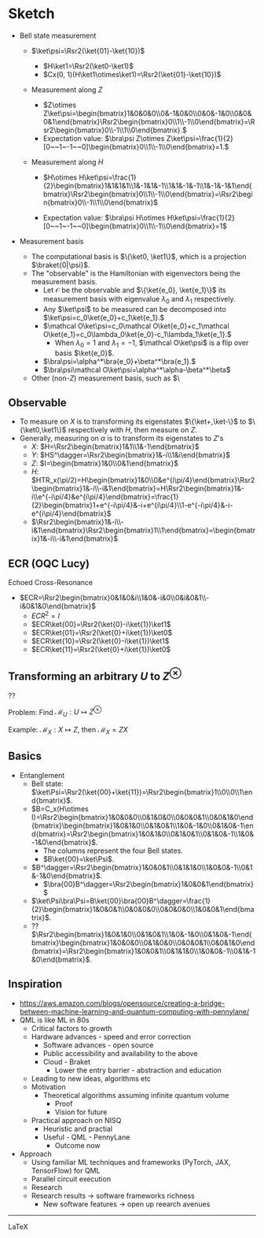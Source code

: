 # Sketch

- Bell state measurement

  - $\ket\psi=\Rsr2(\ket{01}-\ket{10})$

    - $H\ket1=\Rsr2(\ket0-\ket1)$
    - $Cx(0, 1)(H\ket1\otimes\ket1)=\Rsr2(\ket{01}-\ket{10})$

  - Measurement along $Z$

    - $Z\otimes Z\ket\psi=\begin{bmatrix}1&0&0&0\\0&-1&0&0\\0&0&-1&0\\0&0&0&1\end{bmatrix}\Rsr2\begin{bmatrix}0\\1\\-1\\0\end{bmatrix}=\Rsr2\begin{bmatrix}0\\-1\\1\\0\end{bmatrix}.$
    - Expectation value: $\bra\psi Z\otimes Z\ket\psi=\frac{1}{2}[0~~1~-1~~0]\begin{bmatrix}0\\1\\-1\\0\end{bmatrix}=1.$

  - Measurement along $H$

    - $H\otimes H\ket\psi=\frac{1}{2}\begin{bmatrix}1&1&1&1\\1&-1&1&-1\\1&1&-1&-1\\1&-1&-1&1\end{bmatrix}\Rsr2\begin{bmatrix}0\\1\\-1\\0\end{bmatrix}=\Rsr2\begin{bmatrix}0\\-1\\1\\0\end{bmatrix}$

    - Expectation value: $\bra\psi H\otimes H\ket\psi=\frac{1}{2}[0~~1~-1~~0]\begin{bmatrix}0\\1\\-1\\0\end{bmatrix}=1$

- Measurement basis
  - The computational basis is $\{\ket0, \ket1\}$, which is a projection $\braket{0|\psi}$.
  - The "observable" is the Hamiltonian with eigenvectors being the measurement basis.
    - Let $\mathcal O$ be the observable and $\{\ket{e_0}, \ket{e_1}\}$ its measurement basis with eigenvalue $\lambda_0$ and $\lambda_1$ respectively.
    - Any $\ket\psi$ to be measured can be decomposed into $\ket\psi=c_0\ket{e_0}+c_1\ket{e_1}.$
    - $\mathcal O\ket\psi=c_0\mathcal O\ket{e_0}+c_1\mathcal O\ket{e_1}=c_0\lambda_0\ket{e_0}-c_1\lambda_1\ket{e_1}.$
      - When $\lambda_0=1$ and $\lambda_1=-1$, $\mathcal O\ket\psi$ is a flip over basis $\ket{e_0}$.
    - $\bra\psi=\alpha^*\bra{e_0}+\beta^*\bra{e_1}.$
    - $\bra\psi\mathcal O\ket\psi=\alpha^*\alpha-\beta^*\beta$
  - Other (non-$Z$) measurement basis, such as $\

## Observable

- To measure on $X$ is to transforming its eigenstates $\{\ket+,\ket-\}$ to $\{\ket0,\ket1\}$ respectively with $H$, then measure on $Z$.
- Generally, measuring on $\alpha$ is to transform its eigenstates to $Z$'s
  - $X$: $H=\Rsr2\begin{bmatrix}1&1\\1&-1\end{bmatrix}$
  - $Y$: $HS^\dagger=\Rsr2\begin{bmatrix}1&-i\\1&i\end{bmatrix}$
  - $Z$: $I=\begin{bmatrix}1&0\\0&1\end{bmatrix}$
  - $H$: $HTR_x(\pi/2)=H\begin{bmatrix}1&0\\0&e^{i\pi/4}\end{bmatrix}\Rsr2\begin{bmatrix}1&-i\\-i&1\end{bmatrix}=H\Rsr2\begin{bmatrix}1&-i\\e^{-i\pi/4}&e^{i\pi/4}\end{bmatrix}=\frac{1}{2}\begin{bmatrix}1+e^{-i\pi/4}&-i+e^{i\pi/4}\\1-e^{-i\pi/4}&-i-e^{i\pi/4}\end{bmatrix}$
  - $\Rsr2\begin{bmatrix}1&-i\\-i&1\end{bmatrix}\Rsr2\begin{bmatrix}1\\1\end{bmatrix}=\begin{bmatrix}1&-i\\-i&1\end{bmatrix}$

## ECR (OQC Lucy)

Echoed Cross-Resonance

- $ECR=\Rsr2\begin{bmatrix}0&1&0&i\\1&0&-i&0\\0&i&0&1\\-i&0&1&0\end{bmatrix}$
  - $ECR^2=I$
  - $ECR\ket{00}=\Rsr2(\ket{0}-i\ket{1})\ket1$
  - $ECR\ket{01}=\Rsr2(\ket{0}+i\ket{1})\ket0$
  - $ECR\ket{10}=\Rsr2(\ket{0}-i\ket{1})\ket1$
  - $ECR\ket{11}=\Rsr2(\ket{0}+i\ket{1})\ket0$



## Transforming an arbitrary $U$ to $Z^\otimes$

??

Problem: Find $\mathcal M_U:U\mapsto Z^\otimes$

Example: $\mathcal M_X:X\mapsto Z$, then $\mathcal M_X=ZX$

## Basics

- Entanglement
  - Bell state: $\ket\Psi=\Rsr2(\ket{00}+\ket{11})=\Rsr2\begin{bmatrix}1\\0\\0\\1\end{bmatrix}$.
  - $B=C_x(H\otimes I)=\Rsr2\begin{bmatrix}1&0&0&0\\0&1&0&0\\0&0&0&1\\0&0&1&0\end{bmatrix}\begin{bmatrix}1&0&1&0\\0&1&0&1\\1&0&-1&0\\0&1&0&-1\end{bmatrix}=\Rsr2\begin{bmatrix}1&0&1&0\\0&1&0&1\\0&1&0&-1\\1&0&-1&0\end{bmatrix}$.
    - The columns represent the four Bell states.
    - $B\ket{00}=\ket\Psi$.
  - $B^\dagger=\Rsr2\begin{bmatrix}1&0&0&1\\0&1&1&0\\1&0&0&-1\\0&1&-1&0\end{bmatrix}$.
    - $\bra{00}B^\dagger=\Rsr2\begin{bmatrix}1&0&0&1\end{bmatrix}$
  - $\ket\Psi\bra\Psi=B\ket{00}\bra{00}B^\dagger=\frac{1}{2}\begin{bmatrix}1&0&0&1\\0&0&0&0\\0&0&0&0\\1&0&0&1\end{bmatrix}$.
  - ?? $\Rsr2\begin{bmatrix}1&0&1&0\\0&1&0&1\\1&0&-1&0\\0&1&0&-1\end{bmatrix}\begin{bmatrix}1&0&0&0\\0&1&0&0\\0&0&0&1\\0&0&1&0\end{bmatrix}=\Rsr2\begin{bmatrix}1&0&0&1\\0&1&1&0\\1&0&0&-1\\0&1&-1&0\end{bmatrix}$.

## Inspiration

- https://aws.amazon.com/blogs/opensource/creating-a-bridge-between-machine-learning-and-quantum-computing-with-pennylane/
- QML is like ML in 80s
  - Critical factors to growth
  - Hardware advances - speed and error correction
    - Software advances - open source
    - Public accessibility and availability to the above
    - Cloud - Braket
      - Lower the entry barrier - abstraction and education
  - Leading to new ideas, algorithms etc
  - Motivation
    - Theoretical algorithms assuming infinite quantum volume
      - Proof
      - Vision for future
  - Practical approach on NISQ
      - Heuristic and practial
    - Useful - QML - PennyLane
      - Outcome now
- Approach
    - Using familiar ML techniques and frameworks (PyTorch, JAX, TensorFlow) for QML
  - Parallel circuit execution
  - Research
  - Research results -> software frameworks richness
    - New software features -> open up reearch avenues


---

LaTeX

$$
\newcommand{\Rsr}[1]{\frac{1}{\sqrt{#1}}}
\newcommand{\Tr}{\mathrm{Tr}}
$$
